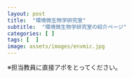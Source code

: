 ```yaml
---
layout: post
title:  "環境微生物学研究室"
subtitle:  "環境微生物学研究室の紹介ページ"
categories: [ ]
tags: [  ]
image: assets/images/envmic.jpg
---
```


※担当教員に直接アポをとってください。